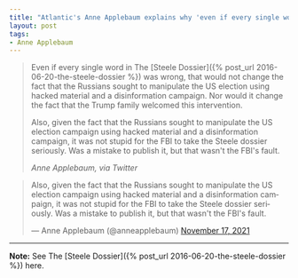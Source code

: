 ```yaml
---
title: "Atlantic's Anne Applebaum explains why 'even if every single word in the Steele dossier was wrong,' the FBI and media were right to treat it as legit"
layout: post
tags:
- Anne Applebaum
---
```


> Even if every single word in The [Steele Dossier]({% post_url 2016-06-20-the-steele-dossier %}) was wrong, that would not change the fact that the Russians sought to manipulate the US election using hacked material and a disinformation campaign. Nor would it change the fact that the Trump family welcomed this intervention.
>
> Also, given the fact that the Russians sought to manipulate the US election campaign using hacked material and a disinformation campaign, it was not stupid for the FBI to take the Steele dossier seriously. Was a mistake to publish it, but that wasn't the FBI's fault.
>
> <cite>Anne Applebaum, via Twitter</cite>

<blockquote class="twitter-tweet"><p lang="en" dir="ltr">Also, given the fact that the Russians sought to manipulate the US election campaign using hacked material and a disinformation campaign, it was not stupid for the FBI to take the Steele dossier seriously. Was a mistake to publish it, but that wasn't the FBI's fault.</p>&mdash; Anne Applebaum (@anneapplebaum) <a href="https://twitter.com/anneapplebaum/status/1460951783359102984?ref_src=twsrc%5Etfw">November 17, 2021</a></blockquote> <script async src="https://platform.twitter.com/widgets.js" charset="utf-8"></script>

---

**Note:** See The [Steele Dossier]({% post_url 2016-06-20-the-steele-dossier %}) here.
